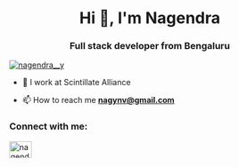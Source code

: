 <h1 align="center">Hi 👋, I'm Nagendra</h1>
<h3 align="center">Full stack developer from Bengaluru</h3>

<p align="left"> <a href="https://twitter.com/nagendra__y" target="blank"><img src="https://img.shields.io/twitter/follow/nagendra__y?logo=twitter&style=for-the-badge" alt="nagendra__y" /></a> </p>

- 🔭 I work at Scintillate Alliance

- 📫 How to reach me **nagynv@gmail.com**

<h3 align="left">Connect with me:</h3>
<p align="left">
<a href="https://twitter.com/nagendra__y" target="blank"><img align="center" src="https://raw.githubusercontent.com/rahuldkjain/github-profile-readme-generator/master/src/images/icons/Social/twitter.svg" alt="nagendra__y" height="30" width="40" /></a>
</p>

